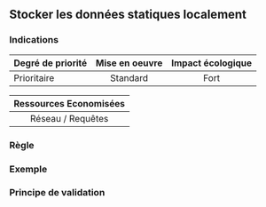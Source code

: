 ## Stocker les données statiques localement

### Indications
| Degré de priorité |      Mise en oeuvre       |  Impact écologique    | 
|-------------------|:-------------------------:|:---------------------:|
| Prioritaire       | Standard                 | Fort                  | 


|Ressources Economisées                                      |
|:----------------------------------------------------------:|
| Réseau / Requêtes    |

### Règle

### Exemple

### Principe de validation
